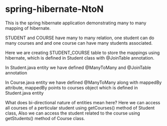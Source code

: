 # spring-hibernate-NtoN

This is the spring hibernate application demonstrating many to many mapping of hibernate.

STUDENT and COURSE have many to many relation, one student can do many courses and and one course can have many students associated.

Here we are creating STUDENT_COURSE table to store the mappings using hibernate, which is defined in Student class with @JoinTable annotation.

In Student.java entity we have defined @ManyToMany and @JoinTable annotation

In Course.java entity we have defined @ManyToMany along with mappedBy attribute, mappedBy points to courses object which is defined in Student.java entity

What does bi-directional nature of entities mean here?
Here we can access all courses of a perticular student using getCourses() method of Student class,
Also we can access the student related to the course using getStudents() method of Course class. 
